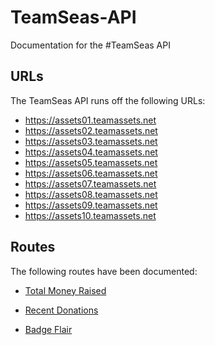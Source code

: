 # TeamSeas-API
Documentation for the #TeamSeas API

## URLs
The TeamSeas API runs off the following URLs:
* https://assets01.teamassets.net
* https://assets02.teamassets.net
* https://assets03.teamassets.net
* https://assets04.teamassets.net
* https://assets05.teamassets.net
* https://assets06.teamassets.net
* https://assets07.teamassets.net
* https://assets08.teamassets.net
* https://assets09.teamassets.net
* https://assets10.teamassets.net

## Routes
The following routes have been documented:
* [Total Money Raised](routes/json/donation_total.md)
* [Recent Donations](routes/json/lb_recent.md)

* [Badge Flair](routes/assets/badges/flair.md)
